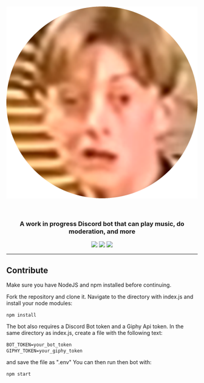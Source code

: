 <h1 align="center">
    <img src="https://raw.githubusercontent.com/BR88C/peter/eaaf876f86693a19b6a96282d3258c3c1c6df8b6/assets/images/peter.png" align="center" />
    <br><br>
</h1>

<h3 align="center">A work in progress Discord bot that can play music, do moderation, and more</h3>

<p align="center">
    <img src="https://img.shields.io/github/v/release/BR88C/peter?include_prereleases">
    <img src="https://img.shields.io/github/license/BR88C/peter">
    <img src="https://img.shields.io/github/forks/BR88C/peter?style=social">
</p>

---

## Contribute
Make sure you have NodeJS and npm installed before continuing.

Fork the repository and clone it.
Navigate to the directory with index.js and install your node modules:
```
npm install
```
The bot also requires a Discord Bot token and a Giphy Api token. In the same directory as index.js, create a file with the following text:
```
BOT_TOKEN=your_bot_token
GIPHY_TOKEN=your_giphy_token
```
and save the file as ".env"
You can then run then bot with:
```
npm start
```

